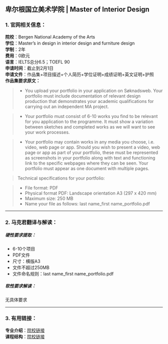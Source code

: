 ## 卑尔根国立美术学院 | Master of Interior Design


### 1. 官网相关信息：

**院校**：Bergen National Academy of the Arts     
**学位**：Master’s in design in interior design and furniture design   
**学制**：2年  
**费用**：0欧元  
**语言**：IELTS总分6.5；TOEFL 90  
**申请时间**：截止到2月1日  
**申请文件**：作品集+项目描述+个人简历+学位证明+成绩证明+英文证明+护照  
**作品集要求原文：**   


>- You upload your portfolio in your application on Søknadsweb. Your portfolio must include documentation of relevant design production that demonstrates your academic qualifications for carrying out an independent MA project.

>- Your portfolio must consist of 6-10 works you find to be relevant for you application to the programme. It must show a variation between sketches and completed works as we will want to see your work processes.

>- Your portfolio may contain works in any media you choose, i.e. video, web page or app. Should you wish to present a video, web page or app as part of your portfolio, these must be represented as screenshots in your portfolio along with text and functioning link to the specific webpages where they can be seen. Your portfolio must appear as one document with multiple pages.

>Technical specifications for your portfolio:  

>- File format: PDF
>- Physical format PDF: Landscape orientation A3 (297 x 420 mm)
>- Maximum size: 250 MB
>- Name your file as follows: last name_first name_portfolio.pdf







---


### 2. 马克君翻译与解读：

##### 硬性要求提取：
- 6-10个项目
- PDF文件
- 尺寸：横版A3
- 文件不超过250MB
- 文件命名规则：last name_first name_portfolio.pdf


##### 软性要求解读：
无具体要求


---


### 3. 有用链接：

**专业介绍**：[院校链接](https://kmd.uib.no/en/studies/design#anchor-3)  
**课程结构**：[院校链接](https://kmd.uib.no/en/studies/design#anchor-1) 